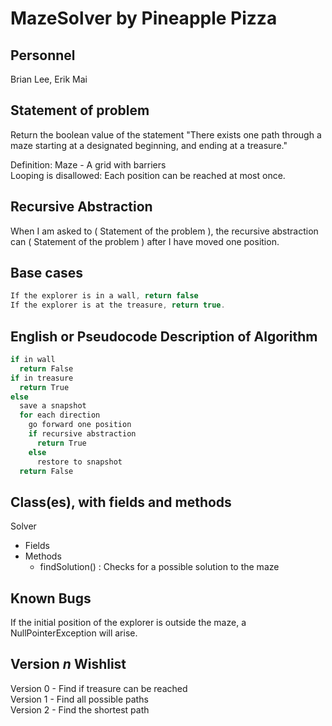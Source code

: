 # MazeSolver by Pineapple Pizza
## Personnel
Brian Lee, Erik Mai

## Statement of problem
Return the boolean value of the statement "There exists one path through a maze starting at a designated beginning, and ending at a treasure."

Definition: Maze - A grid with barriers  
Looping is disallowed: Each position can be reached at most once.

## Recursive Abstraction
When I am asked to ( Statement of the problem ), the recursive abstraction can ( Statement of the problem ) after I have moved one position.

## Base cases
```Java
If the explorer is in a wall, return false
If the explorer is at the treasure, return true.
```

## English or Pseudocode Description of Algorithm
```Java
if in wall
  return False
if in treasure
  return True  
else  
  save a snapshot
  for each direction
    go forward one position
    if recursive abstraction
      return True
    else
      restore to snapshot
  return False
```
## Class(es), with fields and methods

Solver
   - Fields
   - Methods
     - findSolution() : Checks for a possible solution to the maze

## Known Bugs

If the initial position of the explorer is outside the maze, a NullPointerException will arise.

## Version *n* Wishlist
Version 0 - Find if treasure can be reached  
Version 1 - Find all possible paths  
Version 2 - Find the shortest path  
